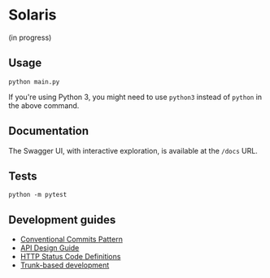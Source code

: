 # Solaris
(in progress)

## Usage
```
python main.py
```
If you're using Python 3, you might need to use `python3` instead of `python` in the above command.

## Documentation
The Swagger UI, with interactive exploration, is available at the `/docs` URL.

## Tests
```
python -m pytest
```

## Development guides
- [Conventional Commits Pattern](https://medium.com/linkapi-solutions/conventional-commits-pattern-3778d1a1e657)
- [API Design Guide](https://github.com/NationalBankBelgium/REST-API-Design-Guide)
- [HTTP Status Code Definitions](https://datatracker.ietf.org/doc/html/draft-ietf-httpbis-p2-semantics-18#section-7)
- [Trunk-based development](https://www.atlassian.com/continuous-delivery/continuous-integration/trunk-based-development)